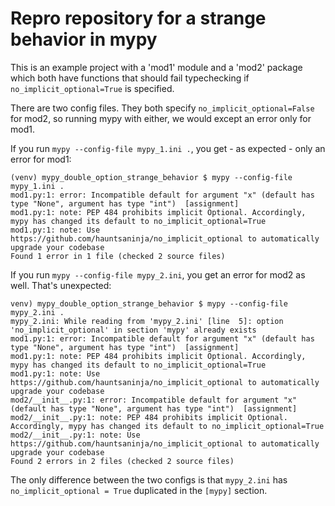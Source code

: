 # Repro repository for a strange behavior in mypy

This is an example project with a 'mod1' module and a 'mod2' package which both have functions
that should fail typechecking if `no_implicit_optional=True` is specified.

There are two config files. They both specify `no_implicit_optional=False` for mod2, so running
mypy with either, we would except an error only for mod1.

If you run `mypy --config-file mypy_1.ini .`, you get - as expected - only an error for mod1:

```
(venv) mypy_double_option_strange_behavior $ mypy --config-file mypy_1.ini .
mod1.py:1: error: Incompatible default for argument "x" (default has type "None", argument has type "int")  [assignment]
mod1.py:1: note: PEP 484 prohibits implicit Optional. Accordingly, mypy has changed its default to no_implicit_optional=True
mod1.py:1: note: Use https://github.com/hauntsaninja/no_implicit_optional to automatically upgrade your codebase
Found 1 error in 1 file (checked 2 source files)
```

If you run `mypy --config-file mypy_2.ini`, you get an error for mod2 as well. That's unexpected:

```
venv) mypy_double_option_strange_behavior $ mypy --config-file mypy_2.ini .
mypy_2.ini: While reading from 'mypy_2.ini' [line  5]: option 'no_implicit_optional' in section 'mypy' already exists
mod1.py:1: error: Incompatible default for argument "x" (default has type "None", argument has type "int")  [assignment]
mod1.py:1: note: PEP 484 prohibits implicit Optional. Accordingly, mypy has changed its default to no_implicit_optional=True
mod1.py:1: note: Use https://github.com/hauntsaninja/no_implicit_optional to automatically upgrade your codebase
mod2/__init__.py:1: error: Incompatible default for argument "x" (default has type "None", argument has type "int")  [assignment]
mod2/__init__.py:1: note: PEP 484 prohibits implicit Optional. Accordingly, mypy has changed its default to no_implicit_optional=True
mod2/__init__.py:1: note: Use https://github.com/hauntsaninja/no_implicit_optional to automatically upgrade your codebase
Found 2 errors in 2 files (checked 2 source files)
```

The only difference between the two configs is that `mypy_2.ini` has `no_implicit_optional = True` duplicated in the
`[mypy]` section.

